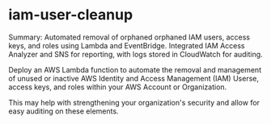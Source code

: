 # iam-user-cleanup
Summary: Automated removal of orphaned orphaned IAM users, access keys, and roles using Lambda and EventBridge. Integrated IAM Access Analyzer and SNS for reporting, with logs stored in CloudWatch for auditing.

Deploy an AWS Lambda function to automate the removal and management of unused or inactive AWS Identity and Access Management (IAM) Userse, access keys, and roles  within your AWS Account or Organization.

This may help with strengthening your organization's security and allow for easy auditing on these elements.
